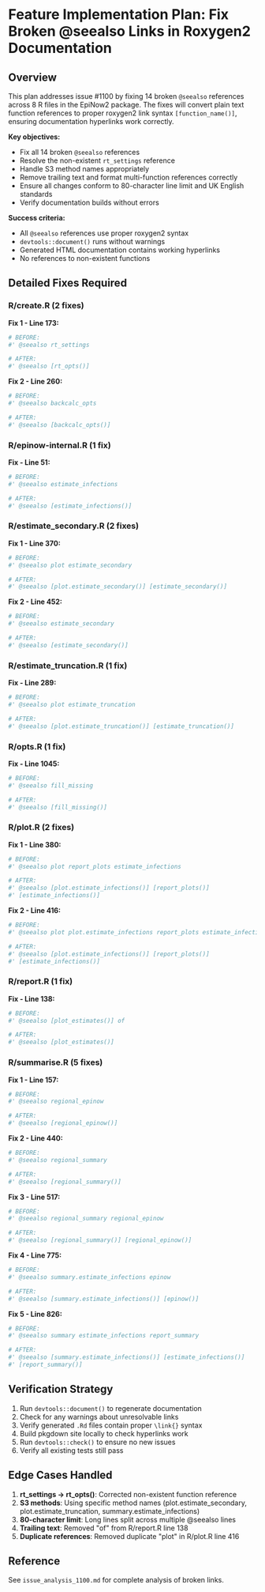 # Feature Implementation Plan: Fix Broken @seealso Links in Roxygen2 Documentation

## Overview

This plan addresses issue #1100 by fixing 14 broken `@seealso` references across 8 R files in the EpiNow2 package. The fixes will convert plain text function references to proper roxygen2 link syntax `[function_name()]`, ensuring documentation hyperlinks work correctly.

**Key objectives:**
- Fix all 14 broken `@seealso` references
- Resolve the non-existent `rt_settings` reference
- Handle S3 method names appropriately
- Remove trailing text and format multi-function references correctly
- Ensure all changes conform to 80-character line limit and UK English standards
- Verify documentation builds without errors

**Success criteria:**
- All `@seealso` references use proper roxygen2 syntax
- `devtools::document()` runs without warnings
- Generated HTML documentation contains working hyperlinks
- No references to non-existent functions

## Detailed Fixes Required

### R/create.R (2 fixes)

**Fix 1 - Line 173:**
```r
# BEFORE:
#' @seealso rt_settings

# AFTER:
#' @seealso [rt_opts()]
```

**Fix 2 - Line 260:**
```r
# BEFORE:
#' @seealso backcalc_opts

# AFTER:
#' @seealso [backcalc_opts()]
```

### R/epinow-internal.R (1 fix)

**Fix - Line 51:**
```r
# BEFORE:
#' @seealso estimate_infections

# AFTER:
#' @seealso [estimate_infections()]
```

### R/estimate_secondary.R (2 fixes)

**Fix 1 - Line 370:**
```r
# BEFORE:
#' @seealso plot estimate_secondary

# AFTER:
#' @seealso [plot.estimate_secondary()] [estimate_secondary()]
```

**Fix 2 - Line 452:**
```r
# BEFORE:
#' @seealso estimate_secondary

# AFTER:
#' @seealso [estimate_secondary()]
```

### R/estimate_truncation.R (1 fix)

**Fix - Line 289:**
```r
# BEFORE:
#' @seealso plot estimate_truncation

# AFTER:
#' @seealso [plot.estimate_truncation()] [estimate_truncation()]
```

### R/opts.R (1 fix)

**Fix - Line 1045:**
```r
# BEFORE:
#' @seealso fill_missing

# AFTER:
#' @seealso [fill_missing()]
```

### R/plot.R (2 fixes)

**Fix 1 - Line 380:**
```r
# BEFORE:
#' @seealso plot report_plots estimate_infections

# AFTER:
#' @seealso [plot.estimate_infections()] [report_plots()]
#' [estimate_infections()]
```

**Fix 2 - Line 416:**
```r
# BEFORE:
#' @seealso plot plot.estimate_infections report_plots estimate_infections

# AFTER:
#' @seealso [plot.estimate_infections()] [report_plots()]
#' [estimate_infections()]
```

### R/report.R (1 fix)

**Fix - Line 138:**
```r
# BEFORE:
#' @seealso [plot_estimates()] of

# AFTER:
#' @seealso [plot_estimates()]
```

### R/summarise.R (5 fixes)

**Fix 1 - Line 157:**
```r
# BEFORE:
#' @seealso regional_epinow

# AFTER:
#' @seealso [regional_epinow()]
```

**Fix 2 - Line 440:**
```r
# BEFORE:
#' @seealso regional_summary

# AFTER:
#' @seealso [regional_summary()]
```

**Fix 3 - Line 517:**
```r
# BEFORE:
#' @seealso regional_summary regional_epinow

# AFTER:
#' @seealso [regional_summary()] [regional_epinow()]
```

**Fix 4 - Line 775:**
```r
# BEFORE:
#' @seealso summary.estimate_infections epinow

# AFTER:
#' @seealso [summary.estimate_infections()] [epinow()]
```

**Fix 5 - Line 826:**
```r
# BEFORE:
#' @seealso summary estimate_infections report_summary

# AFTER:
#' @seealso [summary.estimate_infections()] [estimate_infections()]
#' [report_summary()]
```

## Verification Strategy

1. Run `devtools::document()` to regenerate documentation
2. Check for any warnings about unresolvable links
3. Verify generated `.Rd` files contain proper `\link{}` syntax
4. Build pkgdown site locally to check hyperlinks work
5. Run `devtools::check()` to ensure no new issues
6. Verify all existing tests still pass

## Edge Cases Handled

1. **rt_settings → rt_opts()**: Corrected non-existent function reference
2. **S3 methods**: Using specific method names (plot.estimate_secondary, plot.estimate_truncation, summary.estimate_infections)
3. **80-character limit**: Long lines split across multiple @seealso lines
4. **Trailing text**: Removed "of" from R/report.R line 138
5. **Duplicate references**: Removed duplicate "plot" in R/plot.R line 416

## Reference

See `issue_analysis_1100.md` for complete analysis of broken links.
